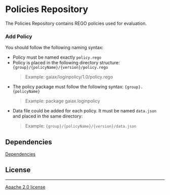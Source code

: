 # Policies Repository

The Policies Repository contains REGO policies used for evaluation.

### Add Policy

You should follow the following naming syntax:
- Policy must be named exactly `policy.rego`
- Policy is placed in the following directory structure: `{group}/{policyName}/{version}/policy.rego`
    > Example: gaiax/loginpolicy/1.0/policy.rego
- The policy package must follow the following syntax: `{group}.{policyName}`
    > Example: package gaiax.loginpolicy
- Data file could be added for each policy. It must be named `data.json` and placed in the same directory:
    > Example: `{group}/{policyName}/{version}/data.json`

## Dependencies

[Dependencies](go.mod)

## License
<hr/>

[Apache 2.0 license](LICENSE)
